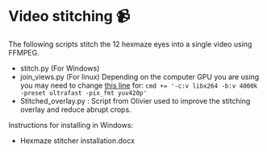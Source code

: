 
# Video stitching :video_camera:

The following scripts stitch the 12 hexmaze eyes into a single video using FFMPEG.

- stitch.py  (For Windows)
- join_views.py  (For linux)  Depending on the computer GPU you are using you may need to change [this line](https://github.com/genzellab/HM_RAT/blob/main/video_stitching/join_views.py#L96) for:     `cmd += '-c:v libx264 -b:v 4000k -preset ultrafast -pix_fmt yuv420p'`
- Stitched_overlay.py : Script from Olivier used to improve the stitching overlay and reduce abrupt crops.

Instructions for installing in Windows:

- Hexmaze stitcher installation.docx
